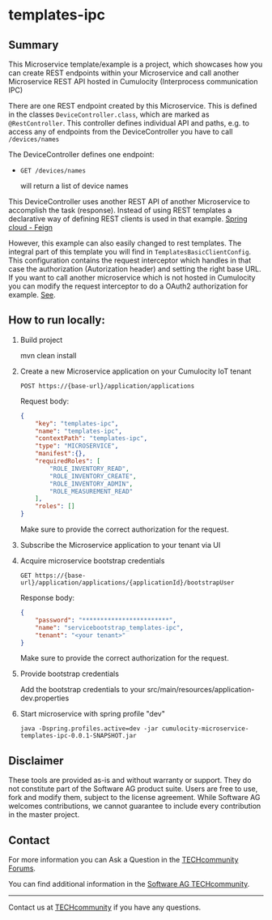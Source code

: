 # templates-ipc

## Summary
This Microservice template/example is a project, which showcases how you can create REST endpoints within your Microservice and call another Microservice REST API hosted in Cumulocity (Interprocess communication IPC)

There are one REST endpoint created by this Microservice. This is defined in the classes `DeviceController.class`, which are marked as `@RestController`. This controller defines individual API and paths, e.g. to access any of endpoints from the DeviceController you have to call `/devices/names` 

The DeviceController defines one endpoint:
- `GET /devices/names` 

    will return a list of device names
    

This DeviceController uses another REST API of another Microservice to accomplish the task (response). Instead of using REST templates a declarative way of defining REST clients is used in that example. [Spring cloud - Feign](https://cloud.spring.io/spring-cloud-netflix/multi/multi_spring-cloud-feign.html)

However, this example can also easily changed to rest templates. The integral part of this template you will find in `TemplatesBasicClientConfig`. This configuration contains the request interceptor which handles in that case the authorization (Autorization header) and setting the right base URL. If you want to call another microservice which is not hosted in Cumulocity you can modify the request interceptor to do a OAuth2 authorization for example. [See](https://www.baeldung.com/spring-cloud-feign-oauth-token).




## How to run locally:

1. Build project

    mvn clean install

2. Create a new Microservice application on your Cumulocity IoT tenant

    `POST https://{base-url}/application/applications`
    
    Request body:
    
    ```json
    {
        "key": "templates-ipc",
        "name": "templates-ipc",
        "contextPath": "templates-ipc",
        "type": "MICROSERVICE",
        "manifest":{},	
        "requiredRoles": [
            "ROLE_INVENTORY_READ",
            "ROLE_INVENTORY_CREATE",
            "ROLE_INVENTORY_ADMIN",
            "ROLE_MEASUREMENT_READ"
        ],
        "roles": []
    }
    ```
    
    Make sure to provide the correct authorization for the request.

3. Subscribe the Microservice application to your tenant via UI

4. Acquire microservice bootstrap credentials

    `GET https://{base-url}/application/applications/{applicationId}/bootstrapUser`
    
    Response body:
    
    ```json
    {
        "password": "************************",
        "name": "servicebootstrap_templates-ipc",
        "tenant": "<your tenant>"
    }
    ```
    Make sure to provide the correct authorization for the request.

5. Provide bootstrap credentials 

    Add the bootstrap credentials to your src/main/resources/application-dev.properties

6. Start microservice with spring profile "dev"

    `java -Dspring.profiles.active=dev -jar cumulocity-microservice-templates-ipc-0.0.1-SNAPSHOT.jar`

## Disclaimer

These tools are provided as-is and without warranty or support. They do not constitute part of the Software AG product suite. Users are free to use, fork and modify them, subject to the license agreement. While Software AG welcomes contributions, we cannot guarantee to include every contribution in the master project.

## Contact

For more information you can Ask a Question in the [TECHcommunity Forums](http://tech.forums.softwareag.com/techjforum/forums/list.page?product=cumulocity).

You can find additional information in the [Software AG TECHcommunity](http://techcommunity.softwareag.com/home/-/product/name/cumulocity).

_________________
Contact us at [TECHcommunity](mailto:technologycommunity@softwareag.com?subject=Github/SoftwareAG) if you have any questions.